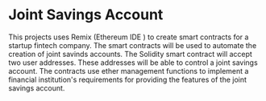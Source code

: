 # Joint Savings Account


This projects uses Remix (Ethereum IDE ) to create smart contracts for a startup fintech company. The smart contracts will be used to automate the creation of joint savinds accounts. The Solidity smart contract will accept two user addresses. These addresses will be able to control a joint savings account. The contracts use ether management functions to implement a financial institution's requirements for providing the features of the joint savings account. 
